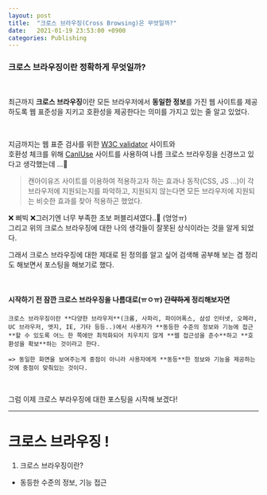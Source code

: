 ```yaml
---
layout: post
title:  "크로스 브라우징(Cross Browsing)은 무엇일까?"
date:   2021-01-19 23:53:00 +0900
categories: Publishing
---
```


### **크로스 브라우징이란 정확하게 무엇일까?**

<br>

최근까지 **크로스 브라우징**이란 모든 브라우저에서 **동일한 정보**를 가진 웹 사이트를 제공하도록 웹 표준성을 지키고 호환성을 제공한다는 의미를 가지고 있는 줄 알고 있었다.


<br>

지금까지는 웹 표준 검사를 위한 [W3C validator](https://validator.w3.org/) 사이트와<br>호환성 체크를 위해 [CanIUse](https://caniuse.com/) 사이트를 사용하여 나름 크로스 브라우징을 신경쓰고 있다고 생각했는데 ...&#128172;
> 캔아이유즈 사이트를 이용하여 적용하고자 하는 효과나 동작(CSS, JS ...)이 각 브라우저에 지원되는지를 파악하고, 지원되지 않는다면 모든 브라우저에 지원되는 비슷한 효과를 찾아 적용하곤 했었다.

&#10060; 삐빅 &#10060;그러기엔 너무 부족한 초보 퍼블리셔였다..&#128035; (엉엉ㅠ)	
그리고 위의 크로스 브라우징에 대한 나의 생각들이 잘못된 상식이라는 것을 알게 되었다.

그래서 크로스 브라우징에 대한 제대로 된 정의를 알고 싶어 검색해 공부해 보는 겸 정리도 해보면서 포스팅을 해보기로 했다.

<br>

#### 시작하기 전 잠깐 크로스 브라우징을 나름대로(ㅠㅇㅠ) <del>간략하게</del> 정리해보자면

    크로스 브라우징이란 **다양한 브라우저**(크롬, 사파리, 파이어폭스, 삼성 인터넷, 오페라, UC 브라우저, 엣지, IE, 기타 등등..)에서 사용자가 **동등한 수준의 정보와 기능에 접근**할 수 있도록 어느 한 쪽에만 최적화되어 치우치지 않게 **웹 접근성을 준수**하고 **호환성을 확보**하는 것이라고 한다.

    => 동일한 화면을 보여주는게 중점이 아니라 사용자에게 **동등**한 정보와 기능을 제공하는 것에 중점이 맞춰있는 것이다.

<br>

그럼 이제 크로스 부라우징에 대한 포스팅을 시작해 보겠다!

 ---

# 크로스 브라우징 !

1. 크로스 브라우징이란?

- 동등한 수준의 정보, 기능 접근

